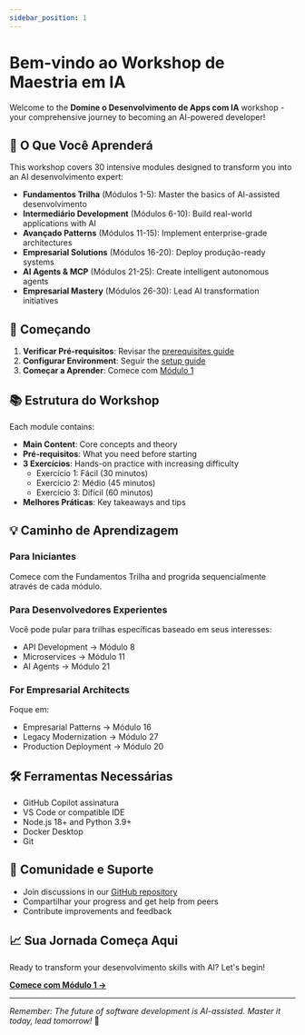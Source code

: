 ```yaml
---
sidebar_position: 1
---
```


# Bem-vindo ao Workshop de Maestria em IA

Welcome to the **Domine o Desenvolvimento de Apps com IA** workshop - your comprehensive journey to becoming an AI-powered developer!

## 🎯 O Que Você Aprenderá

This workshop covers 30 intensive modules designed to transform you into an AI desenvolvimento expert:

- **Fundamentos Trilha** (Módulos 1-5): Master the basics of AI-assisted desenvolvimento
- **Intermediário Development** (Módulos 6-10): Build real-world applications with AI
- **Avançado Patterns** (Módulos 11-15): Implement enterprise-grade architectures
- **Empresarial Solutions** (Módulos 16-20): Deploy produção-ready systems
- **AI Agents & MCP** (Módulos 21-25): Create intelligent autonomous agents
- **Empresarial Mastery** (Módulos 26-30): Lead AI transformation initiatives

## 🚀 Começando

1. **Verificar Pré-requisitos**: Revisar the [prerequisites guide](/docs/guias/prerequisites)
2. **Configurar Environment**: Seguir the [setup guide](/docs/guias/setup-local)
3. **Começar a Aprender**: Comece com [Módulo 1](/docs/modules/module-01/)

## 📚 Estrutura do Workshop

Each module contains:
- **Main Content**: Core concepts and theory
- **Pré-requisitos**: What you need before starting
- **3 Exercícios**: Hands-on practice with increasing difficulty
  - Exercício 1: Fácil (30 minutos)
  - Exercício 2: Médio (45 minutos)
  - Exercício 3: Difícil (60 minutos)
- **Melhores Práticas**: Key takeaways and tips

## 💡 Caminho de Aprendizagem

### Para Iniciantes
Comece com the Fundamentos Trilha and progrida sequencialmente através de cada módulo.

### Para Desenvolvedores Experientes
Você pode pular para trilhas específicas baseado em seus interesses:
- API Development → Módulo 8
- Microservices → Módulo 11
- AI Agents → Módulo 21

### For Empresarial Architects
Foque em:
- Empresarial Patterns → Módulo 16
- Legacy Modernization → Módulo 27
- Production Deployment → Módulo 20

## 🛠️ Ferramentas Necessárias

- GitHub Copilot assinatura
- VS Code or compatible IDE
- Node.js 18+ and Python 3.9+
- Docker Desktop
- Git

## 🤝 Comunidade e Suporte

- Join discussions in our [GitHub repository](https://github.com/paulasilvatech/Mastery-AI-Apps-Dev)
- Compartilhar your progress and get help from peers
- Contribute improvements and feedback

## 📈 Sua Jornada Começa Aqui

Ready to transform your desenvolvimento skills with AI? Let's begin!

[**Comece com Módulo 1 →**](/docs/modules/module-01/)

---

*Remember: The future of software development is AI-assisted. Master it today, lead tomorrow!* 🚀